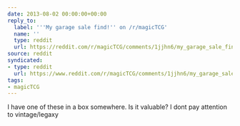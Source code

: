 ```yaml
---
date: 2013-08-02 00:00:00+00:00
reply_to:
  label: '''My garage sale find!'' on /r/magicTCG'
  name: ''
  type: reddit
  url: https://reddit.com/r/magicTCG/comments/1jjhn6/my_garage_sale_find/
source: reddit
syndicated:
- type: reddit
  url: https://www.reddit.com/r/magicTCG/comments/1jjhn6/my_garage_sale_find/cbfeabi/
tags:
- magicTCG
---
```


I have one of these in a box somewhere. Is it valuable? I dont pay attention to vintage/legaxy
